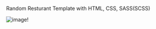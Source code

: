 Random Resturant Template with HTML, CSS, SASS(SCSS)

![image](https://github.com/user-attachments/assets/087be20c-3570-4b97-ba5c-c230dee5736d)!
